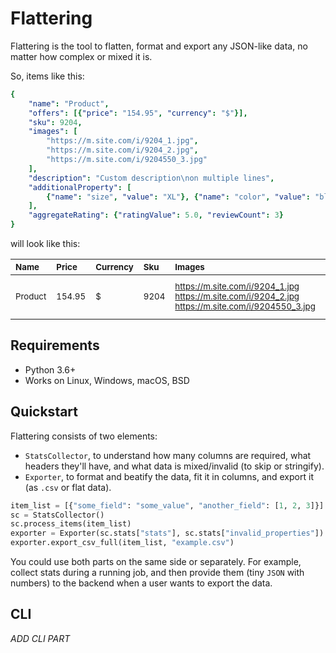 # Flattering

Flattering is the tool to flatten, format and export any JSON-like data, no matter how complex or mixed it is.

So, items like this:

```yaml
{
    "name": "Product",
    "offers": [{"price": "154.95", "currency": "$"}],
    "sku": 9204,
    "images": [
        "https://m.site.com/i/9204_1.jpg",
        "https://m.site.com/i/9204_2.jpg",
        "https://m.site.com/i/9204550_3.jpg"
    ],
    "description": "Custom description\non multiple lines",
    "additionalProperty": [
        {"name": "size", "value": "XL"}, {"name": "color", "value": "blue"}
    ],
    "aggregateRating": {"ratingValue": 5.0, "reviewCount": 3}
}
```

will look like this:

| <sub>Name</sub> | <sub>Price</sub>  | <sub>Currency</sub>  | <sub>Sku</sub>  | <sub>Images</sub>  | <sub>Description</sub> | <sub>AdditionalProperty</sub>  | <sub>RatingValue</sub>  | <sub>ReviewCount</sub>  |
| :--- | :--- | :--- | :--- | :--- | :--- | :--- | :--- | :--- |
| <sub>Product</sub> | <sub>154.95</sub> | <sub>$</sub> | <sub>9204</sub> | <sub>https://m.site.com/i/9204_1.jpg<br>https://m.site.com/i/9204_2.jpg<br>https://m.site.com/i/9204550_3.jpg</sub> | <sub>Custom description<br>on multiple lines</sub><img width=200/>  | <sub>size: XL<br>color:blue</sub>  | <sub>5</sub>  | <sub>3</sub>  |

## Requirements
- Python 3.6+
- Works on Linux, Windows, macOS, BSD


## Quickstart

Flattering consists of two elements:

- `StatsCollector`, to understand how many columns are required, what headers they'll have, and what data is mixed/invalid (to skip or stringify).
- `Exporter`, to format and beatify the data, fit it in columns, and export it (as `.csv` or flat data).

```python
item_list = [{"some_field": "some_value", "another_field": [1, 2, 3]}]
sc = StatsCollector()
sc.process_items(item_list)
exporter = Exporter(sc.stats["stats"], sc.stats["invalid_properties"])
exporter.export_csv_full(item_list, "example.csv")
```

You could use both parts on the same side or separately. For example, collect stats during a running job, and then provide them (tiny `JSON` with numbers) to the backend when a user wants to export the data.

## CLI

*ADD CLI PART*
